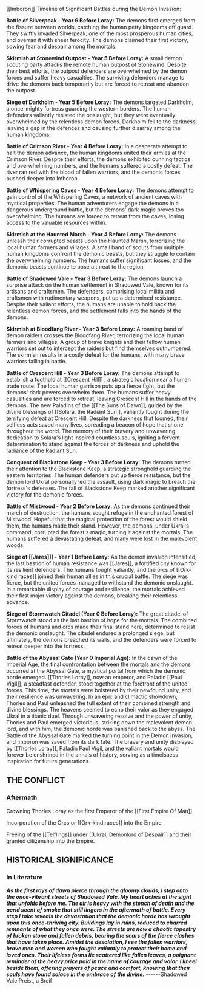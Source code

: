 [[Imboron]] Timeline of Significant Battles during the Demon Invasion:

**Battle of Silverpeak - Year 6 Before Loray:** The demons first emerged from the fissure between worlds, catching the human petty kingdoms off guard. They swiftly invaded Silverpeak, one of the most prosperous human cities, and overran it with sheer ferocity. The demons claimed their first victory, sowing fear and despair among the mortals. 

**Skirmish at Stonewind Outpost - Year 5 Before Loray:** A small demon scouting party attacks the remote human outpost of Stonewind. Despite their best efforts, the outpost defenders are overwhelmed by the demon forces and suffer heavy casualties. The surviving defenders manage to drive the demons back temporarily but are forced to retreat and abandon the outpost. 

**Siege of Darkholm - Year 5 Before Loray:** The demons targeted Darkholm, a once-mighty fortress guarding the western borders. The human defenders valiantly resisted the onslaught, but they were eventually overwhelmed by the relentless demon forces. Darkholm fell to the darkness, leaving a gap in the defences and causing further disarray among the human kingdoms. 

**Battle of Crimson River - Year 4 Before Loray:** In a desperate attempt to halt the demon advance, the human kingdoms united their armies at the Crimson River. Despite their efforts, the demons exhibited cunning tactics and overwhelming numbers, and the humans suffered a costly defeat. The river ran red with the blood of fallen warriors, and the demonic forces pushed deeper into Imboron. 

**Battle of 
Whispering Caves - Year 4 Before Loray:** The demons attempt to gain control of the Whispering Caves, a network of ancient caves with mystical properties. The human adventurers engage the demons in a dangerous underground battle, but the demons' dark magic proves too overwhelming. The humans are forced to retreat from the caves, losing access to the valuable resources within. 

**Skirmish at the Haunted Marsh - Year 4 Before Loray:** The demons unleash their corrupted beasts upon the Haunted Marsh, terrorizing the local human farmers and villages. A small band of scouts from multiple human kingdoms confront the demonic beasts, but they struggle to contain the overwhelming numbers. The humans suffer significant losses, and the demonic beasts continue to pose a threat to the region. 

**Battle of Shadowed Vale - Year 3 Before Loray:** The demons launch a surprise attack on the human settlement in Shadowed Vale, known for its artisans and craftsmen. The defenders, comprising local militia and craftsmen with rudimentary weapons, put up a determined resistance. Despite their valiant efforts, the humans are unable to hold back the relentless demon forces, and the settlement falls into the hands of the demons. 

**Skirmish at Bloodfang River - Year 3 Before Loray:** A roaming band of demon raiders crosses the Bloodfang River, terrorizing the local human farmers and villages. A group of brave knights and their fellow human warriors set out to intercept the raiders but find themselves outnumbered. The skirmish results in a costly defeat for the humans, with many brave warriors falling in battle.

**Battle of Crescent Hill - Year 3 Before Loray:** The demons attempt to establish a foothold at [[Crescent Hill]] , a strategic location near a human trade route. The local human garrison puts up a fierce fight, but the demons' dark powers overwhelm them. The humans suffer heavy casualties and are forced to retreat, leaving Crescent Hill in the hands of the demons. The new Paladins of the [[The Suns of Dawn]], guided by the divine blessings of [[Solara, the Radiant Sun]], valiantly fought during the terrifying defeat at Crescent Hill. Despite the darkness that loomed, their selfless acts saved many lives, spreading a beacon of hope that shone throughout the world. The memory of their bravery and unwavering dedication to Solara's light inspired countless souls, igniting a fervent determination to stand against the forces of darkness and uphold the radiance of the Radiant Sun. 

**Conquest of Blackstone Keep - Year 3 Before Loray:** The demons turned their attention to the Blackstone Keep, a strategic stronghold guarding the eastern territories. The human defenders put up fierce resistance, but the demon lord Ukral personally led the assault, using dark magic to breach the fortress's defenses. The fall of Blackstone Keep marked another significant victory for the demonic forces. 

**Battle of Mistwood - Year 2 Before Loray:** As the demons continued their march of destruction, the humans sought refuge in the enchanted forest of Mistwood. Hopeful that the magical protection of the forest would shield them, the humans made their stand. However, the demons, under Ukral's command, corrupted the forest's magic, turning it against the mortals. The humans suffered a devastating defeat, and many were lost in the malevolent woods. 

**Siege of [[Jares]]] - Year 1 Before Loray:** As the demon invasion intensified, the last bastion of human resistance was [[Jares]], a fortified city known for its resilient defenders. The humans fought valiantly, and the orcs of [[Ork-kind races]] joined their human allies in this crucial battle. The siege was fierce, but the united forces managed to withstand the demonic onslaught. In a remarkable display of courage and resilience, the mortals achieved their first major victory against the demons, breaking their relentless advance. 

**Siege of Stormwatch Citadel (Year 0 Before Loray):** The great citadel of Stormwatch stood as the last bastion of hope for the mortals. The combined forces of humans and orcs made their final stand here, determined to resist the demonic onslaught. The citadel endured a prolonged siege, but ultimately, the demons breached its walls, and the defenders were forced to retreat deeper into the fortress. 

**Battle of the Abyssal Gate (Year 0 Imperial Age):** In the dawn of the Imperial Age, the final confrontation between the mortals and the demons occurred at the Abyssal Gate, a mystical portal from which the demonic horde emerged. [[Thorles Loray]], now an emperor, and Paladin [[Paul Vigil]], a steadfast defender, stood together at the forefront of the united forces. This time, the mortals were bolstered by their newfound unity, and their resilience was unwavering. In an epic and climactic showdown, Thorles and Paul unleashed the full extent of their combined strength and divine blessings. The heavens seemed to echo their valor as they engaged Ukral in a titanic duel. Through unwavering resolve and the power of unity, Thorles and Paul emerged victorious, striking down the malevolent demon lord, and with him, the demonic horde was banished back to the abyss. The Battle of the Abyssal Gate marked the turning point in the Demon Invasion, and Imboron was saved from its dark fate. The bravery and unity displayed by [[Thorles Loray]], Paladin Paul Vigil, and the valiant mortals would forever be enshrined in the annals of history, serving as a timelsaess inspiration for future generations.

## THE CONFLICT

### Aftermath

Crowning Thorles Loray as the first Emperor of the [[First Empire Of Man]]

Incorporation of the Orcs or [[Ork-kind races]] into the Empire 

Freeing of the [[Teiflings]] under [[Ukral, Demonlord of Despair]] and their granted citizenship into the Empire.

## HISTORICAL SIGNIFICANCE

### In Literature

***As the first rays of dawn pierce through the gloomy clouds, I step onto the once-vibrant streets of Shadowed Vale. My heart aches at the sight that unfolds before me. The air is heavy with the stench of death and the acrid scent of smoke that still lingers in the aftermath of battle. Every step I take reveals the devastation that the demonic horde has wrought upon this once-thriving city. Buildings lay in ruins, reduced to charred remnants of what they once were. The streets are now a chaotic tapestry of broken stone and fallen debris, bearing the scars of the fierce clashes that have taken place. Amidst the desolation, I see the fallen warriors, brave men and women who fought valiantly to protect their home and loved ones. Their lifeless forms lie scattered like fallen leaves, a poignant reminder of the heavy price paid in the name of courage and valor. I kneel beside them, offering prayers of peace and comfort, knowing that their souls have found solace in the embrace of the divine.*** ------Shadowed Vale Preist, a Breif 


